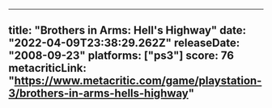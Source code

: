 
---
title: "Brothers in Arms: Hell's Highway"
date: "2022-04-09T23:38:29.262Z"
releaseDate: "2008-09-23"
platforms: ["ps3"]
score: 76
metacriticLink: "https://www.metacritic.com/game/playstation-3/brothers-in-arms-hells-highway"
---
